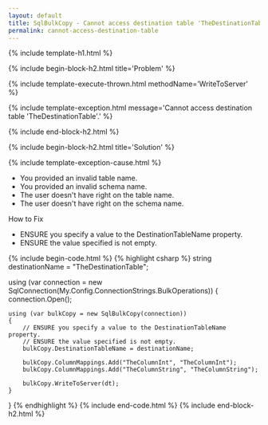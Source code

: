 ```yaml
---
layout: default
title: SqlBulkCopy - Cannot access destination table 'TheDestinationTable'.
permalink: cannot-access-destination-table
---
```



{% include template-h1.html %}

{% include begin-block-h2.html title='Problem' %}

{% include template-execute-thrown.html methodName='WriteToServer' %}

{% include template-exception.html message='Cannot access destination table \'TheDestinationTable\'.' %}

{% include end-block-h2.html %}

{% include begin-block-h2.html title='Solution' %}

{% include template-exception-cause.html %}

- You provided an invalid table name.
- You provided an invalid schema name.
- The user doesn't have right on the table name.
- The user doesn't have right on the schema name.

How to Fix

- ENSURE you specify a value to the DestinationTableName property.
- ENSURE the value specified is not empty.

{% include begin-code.html %}
{% highlight csharp %}
string destinationName = "TheDestinationTable";

using (var connection = new SqlConnection(My.Config.ConnectionStrings.BulkOperations))
{
    connection.Open();

    using (var bulkCopy = new SqlBulkCopy(connection))
    {
        // ENSURE you specify a value to the DestinationTableName property.
        // ENSURE the value specified is not empty.
        bulkCopy.DestinationTableName = destinationName;

        bulkCopy.ColumnMappings.Add("TheColumnInt", "TheColumnInt");
        bulkCopy.ColumnMappings.Add("TheColumnString", "TheColumnString");

        bulkCopy.WriteToServer(dt);
    }
}
{% endhighlight %}
{% include end-code.html %}
{% include end-block-h2.html %}
